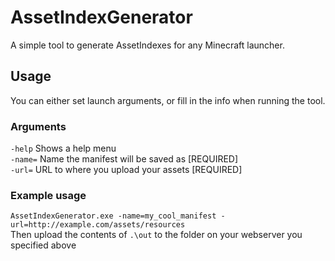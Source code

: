 # AssetIndexGenerator
A simple tool to generate AssetIndexes for any Minecraft launcher.
## Usage
You can either set launch arguments, or fill in the info when running the tool.

### Arguments
`-help`         Shows a help menu<br>
`-name=`        Name the manifest will be saved as [REQUIRED]<br>
`-url=`         URL to where you upload your assets [REQUIRED]

### Example usage
`AssetIndexGenerator.exe -name=my_cool_manifest -url=http://example.com/assets/resources`<br>
Then upload the contents of `.\out` to the folder on your webserver you specified above
